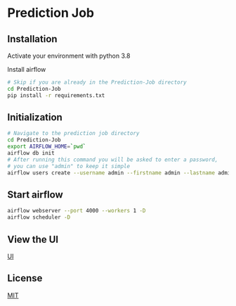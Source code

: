 # Prediction Job

## Installation

Activate your environment with python 3.8

Install airflow

```bash
# Skip if you are already in the Prediction-Job directory
cd Prediction-Job
pip install -r requirements.txt
```

## Initialization

```bash
# Navigate to the prediction job directory
cd Prediction-Job
export AIRFLOW_HOME=`pwd`
airflow db init
# After running this command you will be asked to enter a password,
# you can use "admin" to keep it simple
airflow users create --username admin --firstname admin --lastname admin --role Admin --email admin@admin.com
```

## Start airflow

```bash
airflow webserver --port 4000 --workers 1 -D
airflow scheduler -D
```

## View the UI

[UI](http://localhost:7000)

## License

[MIT](https://choosealicense.com/licenses/mit/)
